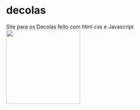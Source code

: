 # decolas
Site para os Decolas feito com html css e Javascript
<img width="200" src="https://beatrizoliveiraferreira.github.io/decolas/assets/livro-bege-e-um-copo-transparente-com-suco-de-laranja.jpg"/>
